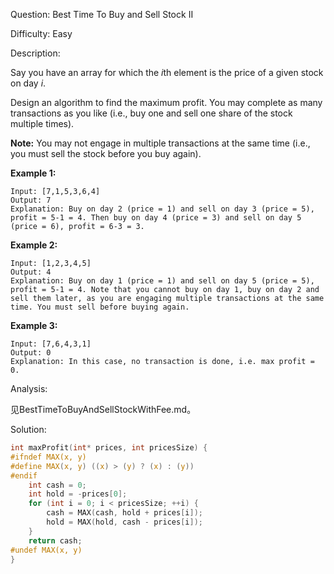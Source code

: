 Question: Best Time To Buy and Sell Stock II

Difficulty: Easy

Description:

Say you have an array for which the *i*th element is the price of a given stock on day *i*.

Design an algorithm to find the maximum profit. You may complete as many transactions as you like (i.e., buy one and sell one share of the stock multiple times).

**Note:** You may not engage in multiple transactions at the same time (i.e., you must sell the stock before you buy again).

**Example 1:**

```
Input: [7,1,5,3,6,4]
Output: 7
Explanation: Buy on day 2 (price = 1) and sell on day 3 (price = 5), profit = 5-1 = 4. Then buy on day 4 (price = 3) and sell on day 5 (price = 6), profit = 6-3 = 3.
```

**Example 2:**

```
Input: [1,2,3,4,5]
Output: 4
Explanation: Buy on day 1 (price = 1) and sell on day 5 (price = 5), profit = 5-1 = 4. Note that you cannot buy on day 1, buy on day 2 and sell them later, as you are engaging multiple transactions at the same time. You must sell before buying again.
```

**Example 3:**

```
Input: [7,6,4,3,1]
Output: 0
Explanation: In this case, no transaction is done, i.e. max profit = 0.
```



Analysis:

见BestTimeToBuyAndSellStockWithFee.md。



Solution:

```c
int maxProfit(int* prices, int pricesSize) {
#ifndef MAX(x, y)
#define MAX(x, y) ((x) > (y) ? (x) : (y))
#endif
    int cash = 0;
    int hold = -prices[0];
    for (int i = 0; i < pricesSize; ++i) {
        cash = MAX(cash, hold + prices[i]);
        hold = MAX(hold, cash - prices[i]);
    }
    return cash;
#undef MAX(x, y)
}
```

